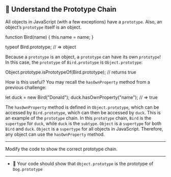🚀 Understand the Prototype Chain
---------------------------------

All objects in JavaScript (with a few exceptions) have a `prototype`. Also, an object’s `prototype` itself is an object.

function Bird(name) {
  this.name = name;
}

typeof Bird.prototype; // => object

Because a `prototype` is an object, a `prototype` can have its own `prototype`! In this case, the `prototype` of `Bird.prototype` is `Object.prototype`:

Object.prototype.isPrototypeOf(Bird.prototype);
// returns true

How is this useful? You may recall the `hasOwnProperty` method from a previous challenge:

let duck = new Bird("Donald");
duck.hasOwnProperty("name"); // => true

The `hasOwnProperty` method is defined in `Object.prototype`, which can be accessed by `Bird.prototype`, which can then be accessed by `duck`. This is an example of the `prototype` chain. In this `prototype` chain, `Bird` is the `supertype` for `duck`, while `duck` is the `subtype`. `Object` is a `supertype` for both `Bird` and `duck`. `Object` is a `supertype` for all objects in JavaScript. Therefore, any object can use the `hasOwnProperty` method.

* * *

Modify the code to show the correct prototype chain.

* * *

*   🧪 Your code should show that `Object.prototype` is the prototype of `Dog.prototype`